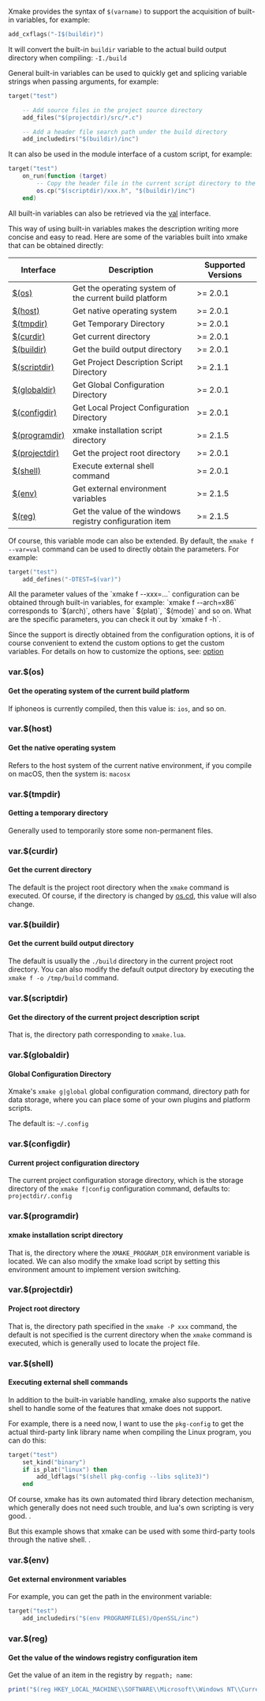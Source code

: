 
Xmake provides the syntax of `$(varname)` to support the acquisition of built-in variables, for example:

```lua
add_cxflags("-I$(buildir)")
```

It will convert the built-in `buildir` variable to the actual build output directory when compiling: `-I./build`

General built-in variables can be used to quickly get and splicing variable strings when passing arguments, for example:

```lua
target("test")

    -- Add source files in the project source directory
    add_files("$(projectdir)/src/*.c")

    -- Add a header file search path under the build directory
    add_includedirs("$(buildir)/inc")
```

It can also be used in the module interface of a custom script, for example:

```lua
target("test")
    on_run(function (target)
        -- Copy the header file in the current script directory to the output directory
        os.cp("$(scriptdir)/xxx.h", "$(buildir)/inc")
    end)
```

All built-in variables can also be retrieved via the [val](#val) interface.

This way of using built-in variables makes the description writing more concise and easy to read. Here are some of the variables built into xmake that can be obtained directly:

| Interface | Description | Supported Versions |
| ----------------------------------------------- | -------------------------------------------- | -------- |
| [$(os)](#varos) | Get the operating system of the current build platform | >= 2.0.1 |
| [$(host)](#varhost) | Get native operating system | >= 2.0.1 |
| [$(tmpdir)](#vartmpdir) | Get Temporary Directory | >= 2.0.1 |
| [$(curdir)](#varcurdir) | Get current directory | >= 2.0.1 |
| [$(buildir)](#varbuildir) | Get the build output directory | >= 2.0.1 |
| [$(scriptdir)](#varscriptdir) | Get Project Description Script Directory | >= 2.1.1 |
| [$(globaldir)](#varglobaldir) | Get Global Configuration Directory | >= 2.0.1 |
| [$(configdir)](#varconfigdir) | Get Local Project Configuration Directory | >= 2.0.1 |
| [$(programdir)](#varprogramdir) | xmake installation script directory | >= 2.1.5 |
| [$(projectdir)](#varprojectdir) | Get the project root directory | >= 2.0.1 |
| [$(shell)](#varshell) | Execute external shell command | >= 2.0.1 |
| [$(env)](#varenv) | Get external environment variables | >= 2.1.5 |
| [$(reg)](#varreg) | Get the value of the windows registry configuration item | >= 2.1.5 |

Of course, this variable mode can also be extended. By default, the `xmake f --var=val` command can be used to directly obtain the parameters. For example:

```lua
target("test")
    add_defines("-DTEST=$(var)")
```

<p class="tip">
All the parameter values ​​of the `xmake f --xxx=...` configuration can be obtained through built-in variables, for example: `xmake f --arch=x86` corresponds to `$(arch)`, others have ` $(plat)`, `$(mode)` and so on.
What are the specific parameters, you can check it out by `xmake f -h`.
</p>

Since the support is directly obtained from the configuration options, it is of course convenient to extend the custom options to get the custom variables. For details on how to customize the options, see: [option](#option)

### var.$(os)

#### Get the operating system of the current build platform

If iphoneos is currently compiled, then this value is: `ios`, and so on.

### var.$(host)

#### Get the native operating system

Refers to the host system of the current native environment, if you compile on macOS, then the system is: `macosx`

### var.$(tmpdir)

#### Getting a temporary directory

Generally used to temporarily store some non-permanent files.

### var.$(curdir)

#### Get the current directory

The default is the project root directory when the `xmake` command is executed. Of course, if the directory is changed by [os.cd](#os-cd), this value will also change.

### var.$(buildir)

#### Get the current build output directory

The default is usually the `./build` directory in the current project root directory. You can also modify the default output directory by executing the `xmake f -o /tmp/build` command.

### var.$(scriptdir)

#### Get the directory of the current project description script

That is, the directory path corresponding to `xmake.lua`.

### var.$(globaldir)

#### Global Configuration Directory

Xmake's `xmake g|global` global configuration command, directory path for data storage, where you can place some of your own plugins and platform scripts.

The default is: `~/.config`

### var.$(configdir)

#### Current project configuration directory

The current project configuration storage directory, which is the storage directory of the `xmake f|config` configuration command, defaults to: `projectdir/.config`

### var.$(programdir)

#### xmake installation script directory

That is, the directory where the `XMAKE_PROGRAM_DIR` environment variable is located. We can also modify the xmake load script by setting this environment amount to implement version switching.

### var.$(projectdir)

#### Project root directory

That is, the directory path specified in the `xmake -P xxx` command, the default is not specified is the current directory when the `xmake` command is executed, which is generally used to locate the project file.

### var.$(shell)

#### Executing external shell commands

In addition to the built-in variable handling, xmake also supports the native shell to handle some of the features that xmake does not support.

For example, there is a need now, I want to use the `pkg-config` to get the actual third-party link library name when compiling the Linux program, you can do this:

```lua
target("test")
    set_kind("binary")
    if is_plat("linux") then
        add_ldflags("$(shell pkg-config --libs sqlite3)")
    end
```

Of course, xmake has its own automated third library detection mechanism, which generally does not need such trouble, and lua's own scripting is very good. .

But this example shows that xmake can be used with some third-party tools through the native shell. .

### var.$(env)

#### Get external environment variables

For example, you can get the path in the environment variable:

```lua
target("test")
    add_includedirs("$(env PROGRAMFILES)/OpenSSL/inc")
```

### var.$(reg)

#### Get the value of the windows registry configuration item

Get the value of an item in the registry by `regpath; name`:

```lua
print("$(reg HKEY_LOCAL_MACHINE\\SOFTWARE\\Microsoft\\Windows NT\\CurrentVersion\\XXXX;Name)")
```

